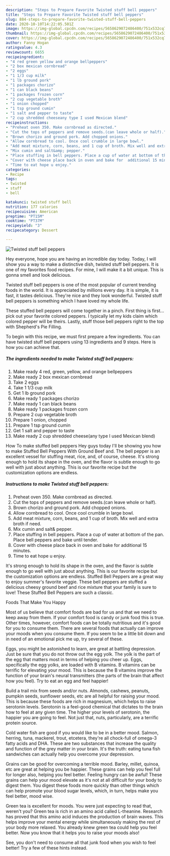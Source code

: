 ```yaml
---
description: "Steps to Prepare Favorite Twisted stuff bell peppers"
title: "Steps to Prepare Favorite Twisted stuff bell peppers"
slug: 884-steps-to-prepare-favorite-twisted-stuff-bell-peppers
date: 2020-10-10T14:22:05.501Z
image: https://img-global.cpcdn.com/recipes/5658629072486400/751x532cq70/twisted-stuff-bell-peppers-recipe-main-photo.jpg
thumbnail: https://img-global.cpcdn.com/recipes/5658629072486400/751x532cq70/twisted-stuff-bell-peppers-recipe-main-photo.jpg
cover: https://img-global.cpcdn.com/recipes/5658629072486400/751x532cq70/twisted-stuff-bell-peppers-recipe-main-photo.jpg
author: Fanny Hogan
ratingvalue: 4.3
reviewcount: 6655
recipeingredient:
- "4 red green yellow and orange bellpeppers"
- "2 box mexican cornbread"
- "2 eggs"
- "1 1/3 cup milk"
- "1 lb ground pork"
- "1 packages chorizo"
- "1 can black beans"
- "1 packages frozen corn"
- "2 cup vegetable broth"
- "1 onion chopped"
- "1 tsp ground cumin"
- "1 salt and pepper to taste"
- "2 cup shredded cheeseany type I used Mexican blend"
recipeinstructions:
- "Preheat oven 350. Make cornbread as directed."
- "Cut the tops of peppers and remove seeds.(can leave whole or half)."
- "Brown chorizo and ground pork. Add chopped onions."
- "Allow cornbread to cool. Once cool crumble in large bowl."
- "Add meat mixture, corn, beans, and 1 cup of broth. Mix well and extra broth if need."
- "Mix cumin and salt&amp; pepper."
- "Place stuffing in bell peppers. Place a cup of water at bottom of the pan. Place bell peppers and bake until tender."
- "Cover with cheese place back in oven and bake for  additional 15 minutes."
- "Time to eat hope u enjoy."
categories:
- Recipe
tags:
- twisted
- stuff
- bell

katakunci: twisted stuff bell 
nutrition: 177 calories
recipecuisine: American
preptime: "PT15M"
cooktime: "PT37M"
recipeyield: "3"
recipecategory: Dessert

---
```



![Twisted stuff bell peppers](https://img-global.cpcdn.com/recipes/5658629072486400/751x532cq70/twisted-stuff-bell-peppers-recipe-main-photo.jpg)

Hey everyone, hope you are having an incredible day today. Today, I will show you a way to make a distinctive dish, twisted stuff bell peppers. It is one of my favorites food recipes. For mine, I will make it a bit unique. This is gonna smell and look delicious.

Twisted stuff bell peppers is one of the most popular of current trending foods in the world. It is appreciated by millions every day. It is simple, it is fast, it tastes delicious. They're nice and they look wonderful. Twisted stuff bell peppers is something which I have loved my whole life.

These stuffed bell peppers will come together in a pinch. First thing is first… pick out your favorite colored peppers. I typically let my kids claim which colored pepper will be theirs. Lastly, stuff those bell peppers right to the top with Shepherd&#39;s Pie Filling.


To begin with this recipe, we must first prepare a few ingredients. You can have twisted stuff bell peppers using 13 ingredients and 9 steps. Here is how you can achieve that.

<!--inarticleads1-->

##### The ingredients needed to make Twisted stuff bell peppers:

1. Make ready 4 red, green, yellow, and orange bellpeppers
1. Make ready 2 box mexican cornbread
1. Take 2 eggs
1. Take 1 1/3 cup milk
1. Get 1 lb ground pork
1. Make ready 1 packages chorizo
1. Make ready 1 can black beans
1. Make ready 1 packages frozen corn
1. Prepare 2 cup vegetable broth
1. Prepare 1 onion, chopped
1. Prepare 1 tsp ground cumin
1. Get 1 salt and pepper to taste
1. Make ready 2 cup shredded cheese(any type I used Mexican blend)


How To make stuffed bell peppers Hey guys today I&#39;ll be showing you how to make Stuffed Bell Peppers With Ground Beef and. The bell pepper is an excellent vessel for stuffing meat, rice, and, of course, cheese. It&#39;s strong enough to hold its shape in the oven, and the flavor is subtle enough to go well with just about anything. This is our favorite recipe but the customization options are endless. 

<!--inarticleads2-->

##### Instructions to make Twisted stuff bell peppers:

1. Preheat oven 350. Make cornbread as directed.
1. Cut the tops of peppers and remove seeds.(can leave whole or half).
1. Brown chorizo and ground pork. Add chopped onions.
1. Allow cornbread to cool. Once cool crumble in large bowl.
1. Add meat mixture, corn, beans, and 1 cup of broth. Mix well and extra broth if need.
1. Mix cumin and salt&amp; pepper.
1. Place stuffing in bell peppers. Place a cup of water at bottom of the pan. Place bell peppers and bake until tender.
1. Cover with cheese place back in oven and bake for  additional 15 minutes.
1. Time to eat hope u enjoy.


It&#39;s strong enough to hold its shape in the oven, and the flavor is subtle enough to go well with just about anything. This is our favorite recipe but the customization options are endless. Stuffed Bell Peppers are a great way to enjoy summer&#39;s favorite veggie. These bell peppers are stuffed a delicious cheesy ground beef and rice mixture that your family is sure to love! These Stuffed Bell Peppers are such a classic. 

Foods That Make You Happy


Most of us believe that comfort foods are bad for us and that we need to keep away from them. If your comfort food is candy or junk food this is true. Other times, however, comfort foods can be totally nutritious and it's good for you to consume them. There are several foods that actually can improve your moods when you consume them. If you seem to be a little bit down and in need of an emotional pick me up, try several of these.

Eggs, you might be astonished to learn, are great at battling depression. Just be sure that you do not throw out the egg yolk. The yolk is the part of the egg that matters most in terms of helping you cheer up. Eggs, specifically the egg yolks, are loaded with B vitamins. B vitamins can be terrific for elevating your mood. This is because the B vitamins improve the function of your brain's neural transmitters (the parts of the brain that affect how you feel). Try to eat an egg and feel happier!

Build a trail mix from seeds and/or nuts. Almonds, cashews, peanuts, pumpkin seeds, sunflower seeds, etc are all helpful for raising your mood. This is because these foods are rich in magnesium, which helps to raise serotonin levels. Serotonin is a feel-good chemical that dictates to the brain how to feel at any given time. The higher your levels of serotonin, the happier you are going to feel. Not just that, nuts, particularly, are a terrific protein source.

Cold water fish are good if you would like to be in a better mood. Salmon, herring, tuna, mackerel, trout, etcetera, they're all chock-full of omega-3 fatty acids and DHA. These are two substances that increase the quality and function of the grey matter in your brain. It's the truth: eating tuna fish sandwiches can actually help you overcome your depression. 

Grains can be good for overcoming a terrible mood. Barley, millet, quinoa, etc are great at helping you be happier. These grains can help you feel full for longer also, helping you feel better. Feeling hungry can be awful! These grains can help your mood elevate as it's not at all difficult for your body to digest them. You digest these foods more quickly than other things which can help promote your blood sugar levels, which, in turn, helps make you feel better, mood wise.

Green tea is excellent for moods. You were just expecting to read that, weren't you? Green tea is rich in an amino acid called L-theanine. Research has proved that this amino acid induces the production of brain waves. This helps improve your mental energy while simultaneously making the rest of your body more relaxed. You already knew green tea could help you feel better. Now you know that it helps you to raise your moods also!

See, you don't need to consume all that junk food when you wish to feel better! Try  a few  of  these  hints  instead.

